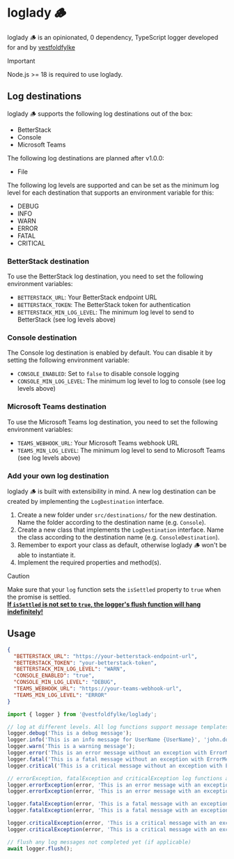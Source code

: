 # loglady 🪵

loglady 🪵 is an opinionated, 0 dependency, TypeScript logger developed for and by [vestfoldfylke](https://github.com/vestfoldfylke)

> [!IMPORTANT]
> Node.js >= 18 is required to use loglady.

## Log destinations

loglady 🪵 supports the following log destinations out of the box:

- BetterStack
- Console
- Microsoft Teams

The following log destinations are planned after v1.0.0:

- File

The following log levels are supported and can be set as the minimum log level for each destination that supports an environment variable for this:
- DEBUG
- INFO
- WARN
- ERROR
- FATAL
- CRITICAL

### BetterStack destination

To use the BetterStack log destination, you need to set the following environment variables:
- `BETTERSTACK_URL`: Your BetterStack endpoint URL
- `BETTERSTACK_TOKEN`: The BetterStack token for authentication
- `BETTERSTACK_MIN_LOG_LEVEL`: The minimum log level to send to BetterStack (see log levels above)

### Console destination

The Console log destination is enabled by default. You can disable it by setting the following environment variable:
- `CONSOLE_ENABLED`: Set to `false` to disable console logging
- `CONSOLE_MIN_LOG_LEVEL`: The minimum log level to log to console (see log levels above)

### Microsoft Teams destination

To use the Microsoft Teams log destination, you need to set the following environment variables:
- `TEAMS_WEBHOOK_URL`: Your Microsoft Teams webhook URL
- `TEAMS_MIN_LOG_LEVEL`: The minimum log level to send to Microsoft Teams (see log levels above)

### Add your own log destination

loglady 🪵 is built with extensibility in mind. A new log destination can be created by implementing the `LogDestination` interface.

1. Create a new folder under `src/destinations/` for the new destination. Name the folder according to the destination name (e.g. `Console`).
2. Create a new class that implements the `LogDestination` interface. Name the class according to the destination name (e.g. `ConsoleDestination`).
3. Remember to export your class as default, otherwise loglady 🪵 won't be able to instantiate it.
4. Implement the required properties and method(s).

> [!CAUTION]
> Make sure that your `log` function sets the `isSettled` property to `true` when the promise is settled.<br />
> <b><u>If `isSettled` is not set to `true`, the logger's flush function will hang indefinitely!</u></b>

## Usage

```json
{
  "BETTERSTACK_URL": "https://your-betterstack-endpoint-url",
  "BETTERSTACK_TOKEN": "your-betterstack-token",
  "BETTERSTACK_MIN_LOG_LEVEL": "WARN",
  "CONSOLE_ENABLED": "true",
  "CONSOLE_MIN_LOG_LEVEL": "DEBUG",
  "TEAMS_WEBHOOK_URL": "https://your-teams-webhook-url",
  "TEAMS_MIN_LOG_LEVEL": "ERROR"
}
```

```typescript
import { logger } from '@vestfoldfylke/loglady';

// log at different levels. All log functions support message templates and parameters
logger.debug('This is a debug message');
logger.info('This is an info message for UserName {UserName}', 'john.doe');
logger.warn('This is a warning message');
logger.error('This is an error message without an exception with ErrorMessage: {ErrorMessage}', error.message);
logger.fatal('This is a fatal message without an exception with ErrorMessage: {ErrorMessage}', error.message);
logger.critical('This is a critical message without an exception with ErrorMessage: {ErrorMessage}', error.message);

// errorException, fatalException and criticalException log functions also support logging an exception
logger.errorException(error, 'This is an error message with an exception but without additional parameters');
logger.errorException(error, 'This is an error message with an exception with additional parameters: ErrorMessage: {ErrorMessage}', error.message);

logger.fatalException(error, 'This is a fatal message with an exception but without additional parameters');
logger.fatalException(error, 'This is a fatal message with an exception with additional parameters: ErrorMessage: {ErrorMessage}', error.message);

logger.criticalException(error, 'This is a critical message with an exception but without additional parameters');
logger.criticalException(error, 'This is a critical message with an exception with additional parameters: ErrorMessage: {ErrorMessage}', error.message);

// flush any log messages not completed yet (if applicable)
await logger.flush();
```